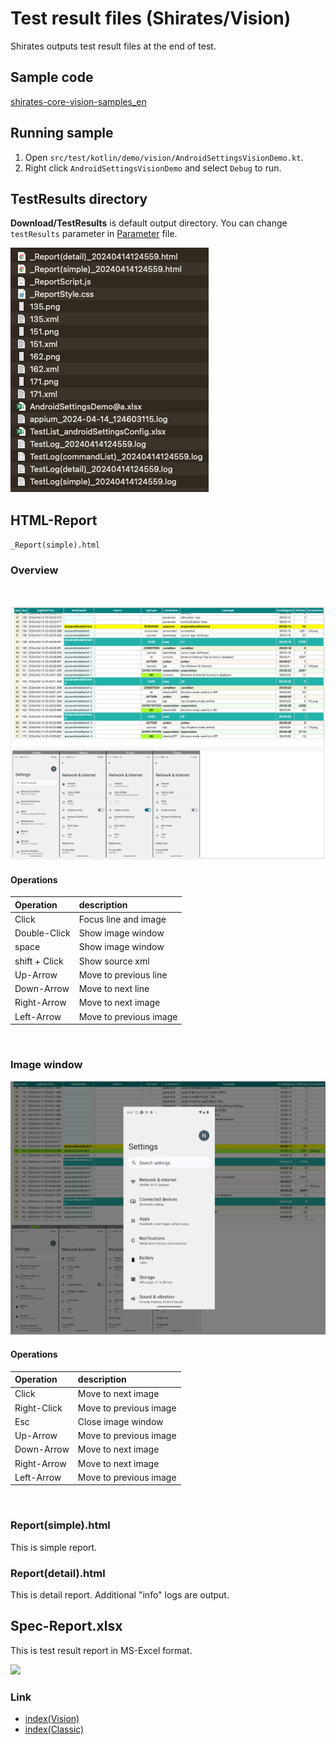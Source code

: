 # Test result files (Shirates/Vision)

Shirates outputs test result files at the end of test.

## Sample code

[shirates-core-vision-samples_en](../../vision/getting_samples.md)

## Running sample

1. Open `src/test/kotlin/demo/vision/AndroidSettingsVisionDemo.kt`.
2. Right click `AndroidSettingsVisionDemo` and select `Debug` to run.

## TestResults directory

**Download/TestResults** is default output directory. You can change `testResults` parameter
in [Parameter](../parameter/parameters.md) file.

![](_images/test_results.png)

## HTML-Report

`_Report(simple).html` <br>

### Overview

<br>

![](_images/report1.png)

#### Operations

| Operation     | description            |
|:--------------|:-----------------------|
| Click         | Focus line and image   |
| Double-Click  | Show image window      |
| space         | Show image window      |
| shift + Click | Show source xml        |
| Up-Arrow      | Move to previous line  |
| Down-Arrow    | Move to next line      |
| Right-Arrow   | Move to next image     |
| Left-Arrow    | Move to previous image |

<br>

### Image window

![](_images/report1_zoomup_image.png)

#### Operations

| Operation   | description            |
|:------------|:-----------------------|
| Click       | Move to next image     |
| Right-Click | Move to previous image |
| Esc         | Close image window     |
| Up-Arrow    | Move to previous image |
| Down-Arrow  | Move to next image     |
| Right-Arrow | Move to next image     |
| Left-Arrow  | Move to previous image |

<br>

### Report(simple).html

This is simple report.

### Report(detail).html

This is detail report. Additional "info" logs are output.

## Spec-Report.xlsx

This is test result report in MS-Excel format.

![](_images/spec-report.png)

### Link

- [index(Vision)](../../index.md)
- [index(Classic)](../../classic/index.md)

